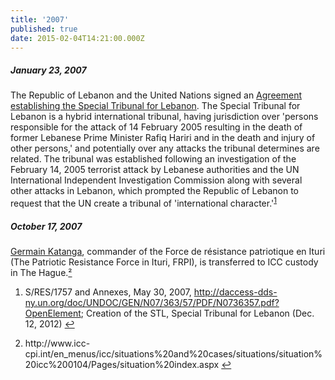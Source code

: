 ```yaml
---
title: '2007'
published: true
date: 2015-02-04T14:21:00.000Z
---
```



##### January 23, 2007

The Republic of Lebanon and the United Nations signed an [Agreement establishing the Special Tribunal for Lebanon](http://daccess-dds-ny.un.org/doc/UNDOC/GEN/N07/363/57/PDF/N0736357.pdf?OpenElement). The Special Tribunal for Lebanon is a hybrid international tribunal, having jurisdiction over 'persons responsible for the attack of 14 February 2005 resulting in the death of former Lebanese Prime Minister Rafiq Hariri and in the death and injury of other persons,' and potentially over any attacks the tribunal determines are related. The tribunal was established following an investigation of the February 14, 2005 terrorist attack by Lebanese authorities and the UN International Independent Investigation Commission along with several other attacks in Lebanon, which prompted the Republic of Lebanon to request that the UN create a tribunal of 'international character.'<sup id="fnref:source2007Jan"><a class="footnote" href="#fn:source2007Jan">1</a></sup>

##### October 17, 2007

[Germain Katanga](https://www.icc-cpi.int/drc/katanga), commander of the Force de r&eacute;sistance patriotique en Ituri (The Patriotic Resistance Force in Ituri, FRPI), is transferred to ICC custody in The Hague.[&sup2;](#fn:source2007Jan)

<div class="footnotes"><ol><li id="fn:source2007Jan"><p>S/RES/1757 and Annexes, May 30, 2007, <a href="http://daccess-dds-ny.un.org/doc/UNDOC/GEN/N07/363/57/PDF/N0736357.pdf?OpenElement">http://daccess-dds-ny.un.org/doc/UNDOC/GEN/N07/363/57/PDF/N0736357.pdf?OpenElement</a>; Creation of the STL, Special Tribunal for Lebanon (Dec. 12, 2012) <a class="reversefootnote" href="#fnref:source2007Jan">↩</a></p></li><li><p>http://www.icc-cpi.int/en_menus/icc/situations%20and%20cases/situations/situation%20icc%200104/Pages/situation%20index.aspx <a href="#fnref:source2007Jan">↩</a></p></li></ol></div>